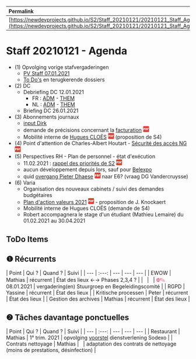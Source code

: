<link rel="stylesheet" href="https://newdevprojects.github.io/S2/S2.css">
<link rel="stylesheet" href="S2.css">

&nbsp;

&nbsp;

| Permalink |
| :--- |
| [https://newdevprojects.github.io/S2/Staff_20210121/20210121_Staff_Agenda.html](https://newdevprojects.github.io/S2/Staff_20210121/20210121_Staff_Agenda.html) | 

# Staff 20210121 - Agenda

* (1) Opvolging vorige stafvergaderingen
	* [PV Staff 07.01.2021](https://newdevprojects.github.io/S2/Staff_20210107/20210107_Staff_PV.html)
	* [To Do's](#todo) en terugkerende dossiers
* (2) DC 
	* Debriefing DC 12.01.2021
		* FR : [ADM](https://newdevprojects.github.io/S2/Staff/20210112_Adm_FR.pdf) - [THEM](https://newdevprojects.github.io/S2/Staff/20210112_Them_FR.pdf)
		* NL : [ADM](https://newdevprojects.github.io/S2/Staff/20210112_Adm_NL.pdf) - [THEM](https://newdevprojects.github.io/S2/Staff/20210112_Them_NL.pdf)
	* Briefing DC 26.01.2021
* (3) Abonnements journaux
	* [input Dirk](20210120_Input_Dirk_Kranten.md)
	* demande de précisions concernant la [facturation](Facturatie_abonnementen_2021.pdf) ![](pdf.png)
	* Mobilité interne de [Hugues CLO&Euml;S](Demande_S4_Mutation_Hugues_Cloes.pdf) ![](pdf.png) (proposition de S4)
* (4) Point d'attention de Charles-Albert Houtart - [Sécurité des accès NG](20210118_Securite_acces_NG.pdf) ![](pdf.png) 
* (5) Perspectives RH - Plan de personnel - état d'exécution
	* 11.02.2021 : [rappel des priorités de S2](20210111_Execution_PP.pdf) ![](pdf.png)
	* aucun développement depuis lors, sauf pour [Belexpo](Belexpo_update.md)
	* quid [overgang Pieter Dhaese](20210113_Pret_Dhaese_E6.pdf) ![](pdf.png) naar E6? (vraag DG Vandercruysse)
* (6) Varia
	* Organisation des nouveaux cabinets / suivi des demandes budgétaires
	* [Plan d'action valeurs 2021](Voorstel_Waardenactieplan_2021.pdf) ![](pdf.png) - proposition de J. Knockaert
	* Mobilité interne de Hugues CLO&Euml;S (demande de S4)
	* Robert accompagnera le stage d'un étudiant (Mathieu Lemaire) du 01.02.2021 au 30.04.2021

<a name="todo"> </a>

## ToDo Items

## &#10102; Récurrents

| Point | Qui ? | Quand ? | Suivi |
| --- | :---: | --- | --- | --- |
| EWOW | Mathias | récurrent | &Eacute;tat des lieux &#8592;&#8594; Phases 2,3,4 ? |
| &nbsp; | &nbsp; | <font color="crimson" size="3px">&#10179;&#9998;</font> 08.01.2021 | vergadering(en) Stuurgroep en Begeleidingscomité |
| RGPD | Yassine | récurrent | &Eacute;tat des lieux |
| Kritische processen | Peter | récurrent | &Eacute;tat des lieux |
| Gestion des archives | Mathias | récurrent | &Eacute;tat des lieux |

## &#10103; Tâches davantage ponctuelles

| Point | Qui ? | Quand ? | Suivi |
| --- | :---: | --- | --- | --- |
| Restaurant | Mathias | 1° trim. 2021 | opvolging [voorstel](20210107_Sodexo_aangepaste_werking.pdf) dienstverlening Sodexo |
| Contrats nettoyage | Mathias | &nbsp; | adaptation des contrats de nettoyage (moins de prestations, désinfection) |

